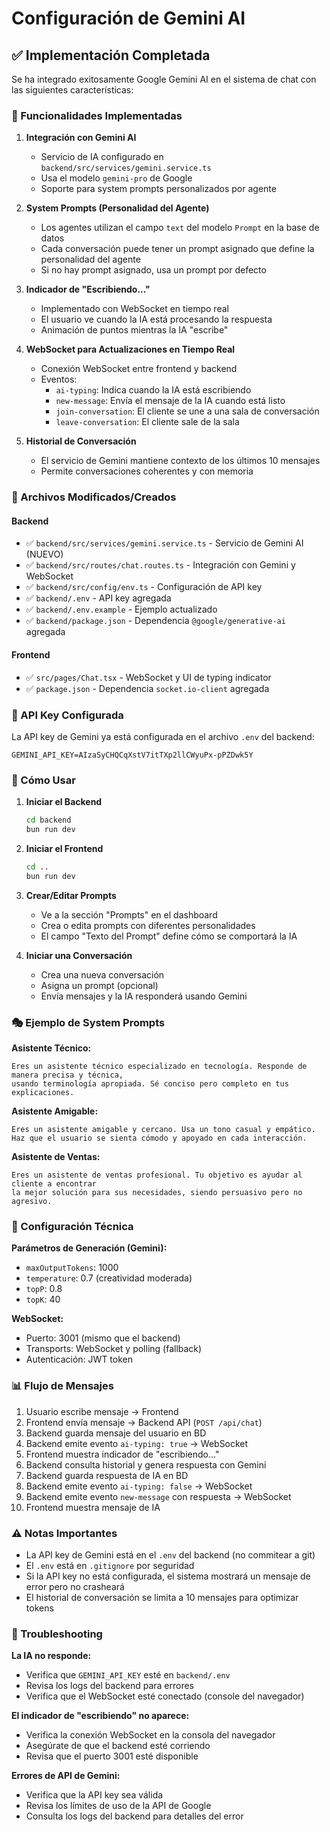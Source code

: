 # Configuración de Gemini AI

## ✅ Implementación Completada

Se ha integrado exitosamente Google Gemini AI en el sistema de chat con las siguientes características:

### 🎯 Funcionalidades Implementadas

1. **Integración con Gemini AI**
   - Servicio de IA configurado en `backend/src/services/gemini.service.ts`
   - Usa el modelo `gemini-pro` de Google
   - Soporte para system prompts personalizados por agente

2. **System Prompts (Personalidad del Agente)**
   - Los agentes utilizan el campo `text` del modelo `Prompt` en la base de datos
   - Cada conversación puede tener un prompt asignado que define la personalidad del agente
   - Si no hay prompt asignado, usa un prompt por defecto

3. **Indicador de "Escribiendo..."**
   - Implementado con WebSocket en tiempo real
   - El usuario ve cuando la IA está procesando la respuesta
   - Animación de puntos mientras la IA "escribe"

4. **WebSocket para Actualizaciones en Tiempo Real**
   - Conexión WebSocket entre frontend y backend
   - Eventos:
     - `ai-typing`: Indica cuando la IA está escribiendo
     - `new-message`: Envía el mensaje de la IA cuando está listo
     - `join-conversation`: El cliente se une a una sala de conversación
     - `leave-conversation`: El cliente sale de la sala

5. **Historial de Conversación**
   - El servicio de Gemini mantiene contexto de los últimos 10 mensajes
   - Permite conversaciones coherentes y con memoria

### 📁 Archivos Modificados/Creados

#### Backend
- ✅ `backend/src/services/gemini.service.ts` - Servicio de Gemini AI (NUEVO)
- ✅ `backend/src/routes/chat.routes.ts` - Integración con Gemini y WebSocket
- ✅ `backend/src/config/env.ts` - Configuración de API key
- ✅ `backend/.env` - API key agregada
- ✅ `backend/.env.example` - Ejemplo actualizado
- ✅ `backend/package.json` - Dependencia `@google/generative-ai` agregada

#### Frontend
- ✅ `src/pages/Chat.tsx` - WebSocket y UI de typing indicator
- ✅ `package.json` - Dependencia `socket.io-client` agregada

### 🔑 API Key Configurada

La API key de Gemini ya está configurada en el archivo `.env` del backend:
```
GEMINI_API_KEY=AIzaSyCHQCqXstV7itTXp2llCWyuPx-pPZDwk5Y
```

### 🚀 Cómo Usar

1. **Iniciar el Backend**
   ```bash
   cd backend
   bun run dev
   ```

2. **Iniciar el Frontend**
   ```bash
   cd ..
   bun run dev
   ```

3. **Crear/Editar Prompts**
   - Ve a la sección "Prompts" en el dashboard
   - Crea o edita prompts con diferentes personalidades
   - El campo "Texto del Prompt" define cómo se comportará la IA

4. **Iniciar una Conversación**
   - Crea una nueva conversación
   - Asigna un prompt (opcional)
   - Envía mensajes y la IA responderá usando Gemini

### 🎭 Ejemplo de System Prompts

**Asistente Técnico:**
```
Eres un asistente técnico especializado en tecnología. Responde de manera precisa y técnica, 
usando terminología apropiada. Sé conciso pero completo en tus explicaciones.
```

**Asistente Amigable:**
```
Eres un asistente amigable y cercano. Usa un tono casual y empático. 
Haz que el usuario se sienta cómodo y apoyado en cada interacción.
```

**Asistente de Ventas:**
```
Eres un asistente de ventas profesional. Tu objetivo es ayudar al cliente a encontrar 
la mejor solución para sus necesidades, siendo persuasivo pero no agresivo.
```

### 🔧 Configuración Técnica

**Parámetros de Generación (Gemini):**
- `maxOutputTokens`: 1000
- `temperature`: 0.7 (creatividad moderada)
- `topP`: 0.8
- `topK`: 40

**WebSocket:**
- Puerto: 3001 (mismo que el backend)
- Transports: WebSocket y polling (fallback)
- Autenticación: JWT token

### 📊 Flujo de Mensajes

1. Usuario escribe mensaje → Frontend
2. Frontend envía mensaje → Backend API (`POST /api/chat`)
3. Backend guarda mensaje del usuario en BD
4. Backend emite evento `ai-typing: true` → WebSocket
5. Frontend muestra indicador de "escribiendo..."
6. Backend consulta historial y genera respuesta con Gemini
7. Backend guarda respuesta de IA en BD
8. Backend emite evento `ai-typing: false` → WebSocket
9. Backend emite evento `new-message` con respuesta → WebSocket
10. Frontend muestra mensaje de IA

### ⚠️ Notas Importantes

- La API key de Gemini está en el `.env` del backend (no commitear a git)
- El `.env` está en `.gitignore` por seguridad
- Si la API key no está configurada, el sistema mostrará un mensaje de error pero no crasheará
- El historial de conversación se limita a 10 mensajes para optimizar tokens

### 🐛 Troubleshooting

**La IA no responde:**
- Verifica que `GEMINI_API_KEY` esté en `backend/.env`
- Revisa los logs del backend para errores
- Verifica que el WebSocket esté conectado (console del navegador)

**El indicador de "escribiendo" no aparece:**
- Verifica la conexión WebSocket en la consola del navegador
- Asegúrate de que el backend esté corriendo
- Revisa que el puerto 3001 esté disponible

**Errores de API de Gemini:**
- Verifica que la API key sea válida
- Revisa los límites de uso de la API de Google
- Consulta los logs del backend para detalles del error
